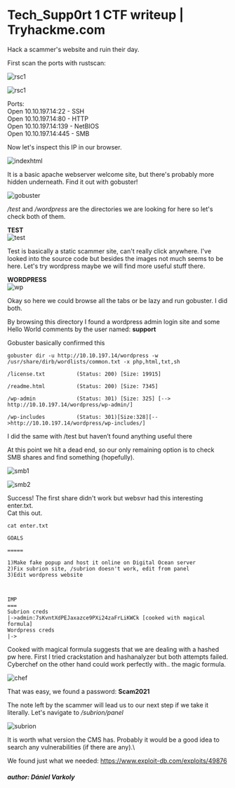 #  Tech_Supp0rt 1 CTF writeup | Tryhackme.com

Hack a scammer's website and ruin their day.

First scan the ports with rustscan:


![rsc1](https://github.com/varkolyd/ctf_writeups/blob/main/THM%20-%20Tech_Supp0rt%201/tech_supp0rt%201%20images/rustscan_1.png)


![rsc1](https://github.com/varkolyd/ctf_writeups/blob/main/THM%20-%20Tech_Supp0rt%201/tech_supp0rt%201%20images/rustscan_2.png)

Ports:\
Open 10.10.197.14:22 - SSH\
Open 10.10.197.14:80 - HTTP\
Open 10.10.197.14:139 - NetBIOS\
Open 10.10.197.14:445 - SMB

Now let's inspect this IP in our browser.

![indexhtml](https://github.com/varkolyd/ctf_writeups/blob/main/THM%20-%20Tech_Supp0rt%201/tech_supp0rt%201%20images/indexhtml.png)

It is a basic apache webserver welcome site, but there's probably more hidden underneath. Find it out with gobuster!

![gobuster](https://github.com/varkolyd/ctf_writeups/blob/main/THM%20-%20Tech_Supp0rt%201/tech_supp0rt%201%20images/gobuster.png)

*/test* and */wordpress* are the directories we are looking for here so let's check both of them.

**TEST**\
![test](https://github.com/varkolyd/ctf_writeups/blob/main/THM%20-%20Tech_Supp0rt%201/tech_supp0rt%201%20images/test.png)

Test is basically a static scammer site, can't really click anywhere. I've looked into the source code but besides the images not much seems to be here.
Let's try wordpress maybe we will find more useful stuff there.

**WORDPRESS**\
![wp](https://github.com/varkolyd/ctf_writeups/blob/main/THM%20-%20Tech_Supp0rt%201/tech_supp0rt%201%20images/wordpress.png)

Okay so here we could browse all the tabs or be lazy and run gobuster. I did both.

By browsing this directory I found a wordpress admin login site and some Hello World comments by the user named: **support**

Gobuster basically confirmed this

`gobuster dir -u http://10.10.197.14/wordpress -w /usr/share/dirb/wordlists/common.txt -x php,html,txt,sh`

    /license.txt          (Status: 200) [Size: 19915]
    
    /readme.html          (Status: 200) [Size: 7345]
    
    /wp-admin             (Status: 301) [Size: 325] [--> http://10.10.197.14/wordpress/wp-admin/]
    
    /wp-includes          (Status: 301)[Size:328][-->http://10.10.197.14/wordpress/wp-includes/]

I did the same with /test but haven’t found anything useful there

At this point we hit a dead end, so our only remaining option is to check SMB shares and find something (hopefully).

![smb1](https://github.com/varkolyd/ctf_writeups/blob/main/THM%20-%20Tech_Supp0rt%201/tech_supp0rt%201%20images/smbclient.png)

![smb2](https://github.com/varkolyd/ctf_writeups/blob/main/THM%20-%20Tech_Supp0rt%201/tech_supp0rt%201%20images/smb2.png)

Success! The first share didn't work but websvr had this interesting enter.txt.\
Cat this out.

`cat enter.txt`

    GOALS

    =====

    1)Make fake popup and host it online on Digital Ocean server
    2)Fix subrion site, /subrion doesn't work, edit from panel
    3)Edit wordpress website



    IMP
    ===
    Subrion creds
    |->admin:7sKvntXdPEJaxazce9PXi24zaFrLiKWCk [cooked with magical formula]
    Wordpress creds
    |->

Cooked with magical formula suggests that we are dealing with a hashed pw here. First I tried crackstation and hashanalyzer but both attempts failed.\
Cyberchef on the other hand could work perfectly with.. the magic formula.

![chef](https://github.com/varkolyd/ctf_writeups/blob/main/THM%20-%20Tech_Supp0rt%201/tech_supp0rt%201%20images/cyberchef.png)

That was easy, we found a password: **Scam2021**

The note left by the scammer will lead us to our next step if we take it literally. Let's navigate to */subrion/panel*

![subrion](https://github.com/varkolyd/ctf_writeups/blob/main/THM%20-%20Tech_Supp0rt%201/tech_supp0rt%201%20images/subrion%20panel.png)

It is worth what version the CMS has. Probably it would be a good idea to search any vulnerabilities (if there are any).\

We found just what we needed:
https://www.exploit-db.com/exploits/49876




##### author: Dániel Varkoly

